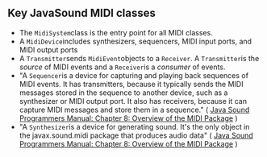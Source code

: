 
##  Key JavaSound MIDI classes

+ The `MidiSystem`class is the entry point for all
MIDI classes.
+ A `MidiDevice`includes synthesizers, sequencers,
MIDI input ports, and MIDI output ports
+ A `Transmitter`sends `MidiEvent`objects
to a `Receiver`. A `Transmitter`is the _source_ of MIDI events and a `Receiver`is a _consumer_ of events.
+ "A `Sequencer`is a device for capturing and playing back sequences of MIDI events.
It has transmitters, because it typically sends the MIDI messages stored in the
sequence to another device, such as a synthesizer or MIDI output port.
It also has receivers, because it can capture MIDI messages and store them in a sequence."
( [Java Sound Programmers Manual: Chapter 8: Overview of the MIDI Package](http://docs.oracle.com/javase/7/docs/technotes/guides/sound/programmer_guide/chapter8.html#118852) )
+ "A `Synthesizer`is a device for generating sound.
It's the only object in the javax.sound.midi package that produces audio data"
( [Java Sound Programmers Manual: Chapter 8: Overview of the MIDI Package](http://docs.oracle.com/javase/7/docs/technotes/guides/sound/programmer_guide/chapter8.html#118852) )